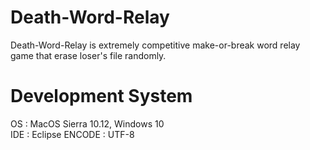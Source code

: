 # Death-Word-Relay
Death-Word-Relay is extremely competitive make-or-break word relay game that erase loser's file randomly.

# Development System
OS : MacOS Sierra 10.12, Windows 10  
IDE : Eclipse
ENCODE : UTF-8
